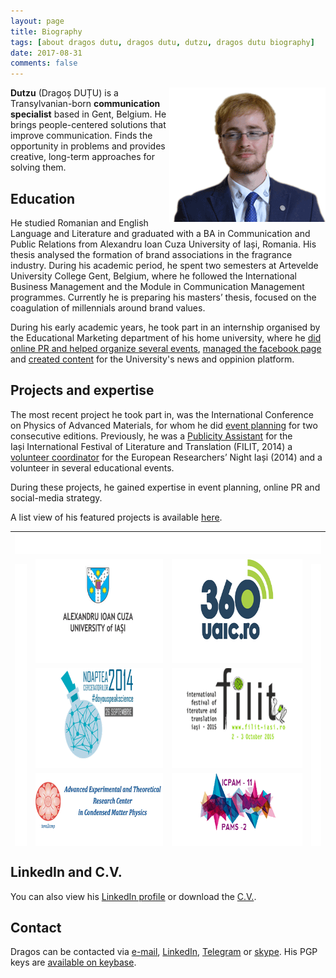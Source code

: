 ```yaml
---
layout: page
title: Biography 
tags: [about dragos dutu, dragos dutu, dutzu, dragos dutu biography]
date: 2017-08-31
comments: false
---
```

    

<img src="/assets/img/dragos-dutu_transparency.png" style="float: right;" />

<b>Dutzu</b> (Dragoș DUȚU) is a Transylvanian-born <b>communication specialist</b> based in Gent, Belgium. He brings people-centered solutions that improve communication. Finds the opportunity in problems and provides creative, long-term approaches for solving them.


## Education 

He studied Romanian and English Language and Literature and graduated with a BA in Communication and Public Relations from Alexandru Ioan Cuza University of Iași, Romania. His thesis analysed the formation of brand associations in the fragrance industry. During his academic period, he spent two semesters at Artevelde University College Gent, Belgium, where he followed the International Business Management and the Module in Communication Management programmes. Currently he is preparing his masters’ thesis, focused on the coagulation of millennials around brand values.

During his early academic years, he took part in an internship organised by the Educational Marketing department of his home university, where he [did online PR and helped organize several events](/UAIC/), [managed the facebook page](/UAIC-fb/) and [created content](/360UAIC/) for the University's news and oppinion platform.

## Projects and expertise
The most recent project he took part in, was the International Conference on Physics of Advanced Materials, for whom he did [event planning](/icpam/) for two consecutive editions. Previously, he was a [Publicity Assistant](/filit/) for the Iași International Festival of Literature and Translation (FILIT, 2014) a [volunteer coordinator](/ern-2014/) for the European Researchers’ Night Iași (2014) and a volunteer in several educational events.

During these projects, he gained expertise in event planning, online PR and social-media strategy.

A list view of his featured projects is available [here](/projects/).

<!-- Save for Web Slices (Untitled-1) -->
<table id="Table_01" width="690" height="504" border="0" cellpadding="0" cellspacing="0">
	<tr>
		<td colspan="4">
			<img src="/assets/img/projects/projects_01.gif" width="690" height="33" alt=""></td>
	</tr>
	<tr>
		<td rowspan="3">
			<img src="/assets/img/projects/projects_02.gif" width="29" height="471" alt=""></td>
		<td>
			<a href="/uaic/">
				<img src="/assets/img/projects/uaic.gif" width="314" height="167" border="0" alt=""></a></td>
		<td>
			<a href="/360UAIC/">
				<img src="/assets/img/projects/360UAIC.gif" width="323" height="167" border="0" alt=""></a></td>
		<td rowspan="3">
			<img src="/assets/img/projects/projects_05.gif" width="24" height="471" alt=""></td>
	</tr>
	<tr>
		<td>
			<a href="/ern-2014/">
				<img src="/assets/img/projects/ERN.gif" width="314" height="160" border="0" alt=""></a></td>
		<td>
			<a href="/filit/">
				<img src="/assets/img/projects/FILIT.gif" width="323" height="160" border="0" alt=""></a></td>
	</tr>
	<tr>
		<td>
            <a href="/icpam/">
                <img src="/assets/img/projects/projects_08.gif" width="314" height="144" alt=""></a></td>
		<td>
			<a href="/icpam/">
				<img src="/assets/img/projects/ICPAM.png" width="323" height="144" border="0" alt=""></a></td>
	</tr>
</table>
<!-- End Save for Web Slices -->


## LinkedIn and C.V.
You can also view his [LinkedIn profile](https://linkedin.com/in/dragosdutu) or download the [C.V.](/assets/img/DragosDUTU-web_résumé-EN.pdf).
## Contact

Dragos can be contacted via [e-mail](mailto:dragos@dutzu.net), [LinkedIn](https://linkedin.com/in/dragosdutu), [Telegram](https://t.me/dragosdutu) or [skype](https://is.gd/calldragos). His PGP keys are [available on keybase](https://keybase.io/dragosdutu).
